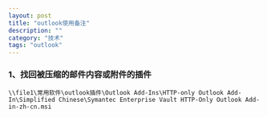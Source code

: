 ```yaml
---
layout: post
title: "outlook使用备注"
description: ""
category: "技术" 
tags: "outlook" 
---
```



### 1、找回被压缩的邮件内容或附件的插件

	\\file1\常用软件\outlook插件\Outlook Add-Ins\HTTP-only Outlook Add-In\Simplified Chinese\Symantec Enterprise Vault HTTP-Only Outlook Add-in-zh-cn.msi


